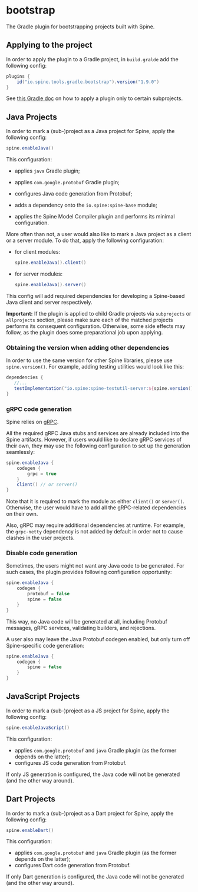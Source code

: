 # bootstrap

The Gradle plugin for bootstrapping projects built with Spine.

[badge]: https://travis-ci.com/SpineEventEngine/bootstrap.svg?branch=master

## Applying to the project

In order to apply the plugin to a Gradle project, in `build.gralde` add the following config:

```gradle
plugins {
    id("io.spine.tools.gradle.bootstrap").version("1.9.0")
}
```

See [this Gradle doc][gradle-plugins-dsl] on how to apply a plugin only to certain subprojects.

[gradle-plugins-dsl]: https://docs.gradle.org/current/userguide/plugins.html#sec:subprojects_plugins_dsl

## Java Projects

In order to mark a (sub-)project as a Java project for Spine, apply the following config:

```gradle
spine.enableJava()
```

This configuration:

 - applies `java` Gradle plugin;
   
 - applies `com.google.protobuf` Gradle plugin;
   
 - configures Java code generation from Protobuf;
   
 - adds a dependency onto the `io.spine:spine-base` module;
   
 - applies the Spine Model Compiler plugin and performs its minimal configuration.
 
More often than not, a user would also like to mark a Java project as a client or a server module.
To do that, apply the following configuration:

- for client modules:
   
    ```gradle
    spine.enableJava().client()
    ```

- for server modules:
    ```gradle
    spine.enableJava().server()
    ```

This config will add required dependencies for developing a Spine-based Java client and server 
respectively.

**Important:** If the plugin is applied to child Gradle projects via `subprojects` 
or `allprojects` section, 
please make sure each of the matched projects performs its consequent configuration. 
Otherwise, some side effects may follow, as the plugin does some preparational job
upon applying.

### Obtaining the version when adding other dependencies

In order to use the same version for other Spine libraries, please use `spine.version()`. 
For example, adding testing utilities would look like this:

```gradle
dependencies {
   //...
   testImplementation("io.spine:spine-testutil-server:${spine.version()}")   
}   
```

### gRPC code generation

Spine relies on [gRPC](https://grpc.io/).

All the required gRPC Java stubs and services are already included into the Spine artifacts. 
However, if users would like to declare gRPC services of their own, they may use the following 
configuration to set up the generation seamlessly:

```gradle
spine.enableJava {
    codegen {
        grpc = true
    }
    client() // or server()
}
```

Note that it is required to mark the module as either `client()` or `server()`. Otherwise, the user
would have to add all the gRPC-related dependencies on their own.

Also, gRPC may require additional dependencies at runtime. For example, the `grpc-netty` dependency
is not added by default in order not to cause clashes in the user projects.

### Disable code generation

Sometimes, the users might not want any Java code to be generated. For such cases, the plugin 
provides following configuration opportunity:

```gradle
spine.enableJava {
    codegen {
        protobuf = false
        spine = false
    }
}
```

This way, no Java code will be generated at all, including Protobuf messages, gRPC services, 
validating builders, and rejections.

A user also may leave the Java Protobuf codegen enabled, but only turn off Spine-specific code 
generation:

```gradle
spine.enableJava {
    codegen {
        spine = false
    }
}
```

## JavaScript Projects

In order to mark a (sub-)project as a JS project for Spine, apply the following config:

```gradle
spine.enableJavaScript()
```

This configuration:
 - applies `com.google.protobuf` and `java` Gradle plugin (as the former depends on the latter);
 - configures JS code generation from Protobuf.
 
If only JS generation is configured, the Java code will not be generated (and the other way around).

## Dart Projects

In order to mark a (sub-)project as a Dart project for Spine, apply the following config:

```gradle
spine.enableDart()
```

This configuration:
- applies `com.google.protobuf` and `java` Gradle plugin (as the former depends on the latter);
- configures Dart code generation from Protobuf.

If only Dart generation is configured, the Java code will not be generated (and the other way around).
